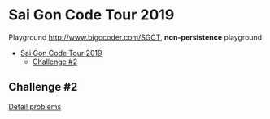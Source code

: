 # Sai Gon Code Tour 2019

Playground http://www.bigocoder.com/SGCT, **non-persistence** playground

- [Sai Gon Code Tour 2019](#Sai-Gon-Code-Tour-2019)
  - [Challenge #2](#Challenge-2)

## Challenge #2

[Detail problems](https://imgur.com/a/4bEtQ2N)
